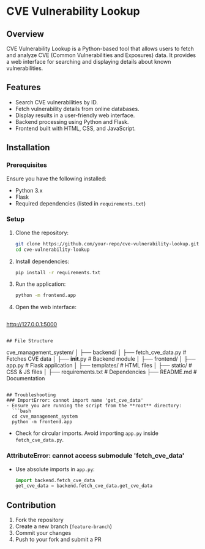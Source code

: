 # CVE Vulnerability Lookup

## Overview
CVE Vulnerability Lookup is a Python-based tool that allows users to fetch and analyze CVE (Common Vulnerabilities and Exposures) data. It provides a web interface for searching and displaying details about known vulnerabilities.

## Features
- Search CVE vulnerabilities by ID.
- Fetch vulnerability details from online databases.
- Display results in a user-friendly web interface.
- Backend processing using Python and Flask.
- Frontend built with HTML, CSS, and JavaScript.

## Installation

### Prerequisites
Ensure you have the following installed:
- Python 3.x
- Flask
- Required dependencies (listed in `requirements.txt`)

### Setup
1. Clone the repository:
   ```bash
   git clone https://github.com/your-repo/cve-vulnerability-lookup.git
   cd cve-vulnerability-lookup
   ```
2. Install dependencies:
   ```bash
   pip install -r requirements.txt
   ```
3. Run the application:
   ```bash
   python -m frontend.app
   ```
4. Open the web interface:
   ```
http://127.0.0.1:5000
```

## File Structure
```
cve_management_system/
│
├── backend/
│   ├── fetch_cve_data.py  # Fetches CVE data
│   ├── __init__.py        # Backend module
│
├── frontend/
│   ├── app.py             # Flask application
│   ├── templates/         # HTML files
│   ├── static/            # CSS & JS files
│
├── requirements.txt       # Dependencies
├── README.md              # Documentation
```

## Troubleshooting
### ImportError: cannot import name 'get_cve_data'
- Ensure you are running the script from the **root** directory:
  ```bash
  cd cve_management_system
  python -m frontend.app
  ```
- Check for circular imports. Avoid importing `app.py` inside `fetch_cve_data.py`.

### AttributeError: cannot access submodule 'fetch_cve_data'
- Use absolute imports in `app.py`:
  ```python
  import backend.fetch_cve_data
  get_cve_data = backend.fetch_cve_data.get_cve_data
  ```

## Contribution
1. Fork the repository
2. Create a new branch (`feature-branch`)
3. Commit your changes
4. Push to your fork and submit a PR

